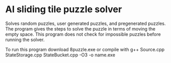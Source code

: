 # AI sliding tile puzzle solver

Solves random puzzles, user generated puzzles, and pregenerated puzzles.
The program gives the steps to solve the puzzle in terms of moving the empty space.
This program does not check for impossible puzzles before running the solver.

To run this program download 8puzzle.exe or compile with g++ Source.cpp StateStorage.cpp StateBucket.cpp -O3 -o name.exe